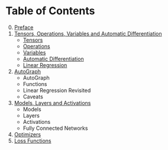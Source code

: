 # Table of Contents

0. [Preface](README.md)
1. [Tensors, Operations, Variables and Automatic Differentiation](chapter1.md)
    + [Tensors](chapter1.html#tensors)
    + [Operations](chapter1.html#operations)
    + [Variables](chapter1.html#variables)
    + [Automatic Differentiation](chapter1.html#autodiff)
    + [Linear Regression](chapter1.html#linear)
2. [AutoGraph](chapter2.md)
    + AutoGraph
    + Functions
    + Linear Regression Revisited
    + Caveats
3. [Models, Layers and Activations](chapter3.md)
    + Models
    + Layers
    + Activations
    + Fully Connected Networks
4. [Optimizers](chapter4.md)
5. [Loss Functions](chapter5.md)
